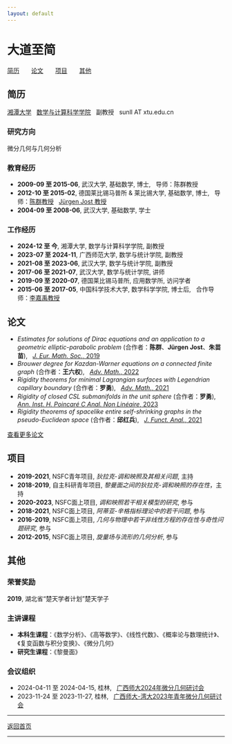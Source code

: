 ```yaml
---
layout: default
---
```


# 大道至简
[简历](#简历) &nbsp; &nbsp; &nbsp; [论文](#论文) &nbsp; &nbsp; &nbsp; [项目](#项目) &nbsp; &nbsp; &nbsp; [其他](#其他)  
 
## 简历 

[湘潭大学](https://math.xtu.edu.cn/) &nbsp; [数学与计算科学学院](https://math.xtu.edu.cn/) &nbsp; 副教授 &nbsp; sunll AT xtu.edu.cn

### 研究方向
微分几何与几何分析

### 教育经历
- **2009-09 至 2015-06**, 武汉大学, 基础数学, 博士, &nbsp; 导师：陈群教授
- **2012-10 至 2015-02**, 德国莱比锡马普所 & 莱比锡大学, 基础数学, 博士, &nbsp; 导师：[陈群教授](https://maths.whu.edu.cn/info/1292/133541.htm) &nbsp; [Jürgen Jost 教授](https://www.mpg.de/390723/mathematics-in-the-sciences-jost)
- **2004-09 至 2008-06**, 武汉大学, 基础数学, 学士

### 工作经历
- **2024-12 至 今**, 湘潭大学, 数学与计算科学学院, 副教授
- **2023-07 至 2024-11**, 广西师范大学, 数学与统计学院, 副教授
- **2021-08 至 2023-06**, 武汉大学, 数学与统计学院, 副教授
- **2017-06 至 2021-07**, 武汉大学, 数学与统计学院, 讲师
- **2019-09 至 2020-07**, 德国莱比锡马普所, 应用数学所, 访问学者
- **2015-06 至 2017-05**, 中国科学技术大学, 数学科学学院, 博士后, &nbsp; 合作导师：[李嘉禹教授](http://staff.ustc.edu.cn/~jiayuli/index_cn.html)

## 论文

- <em>Estimates for solutions of Dirac equations and an application to a geometric elliptic-parabolic problem</em> (合作者：<strong>陈群</strong>、<strong>Jürgen Jost</strong>、<strong>朱苗苗</strong>), &nbsp; [*J. Eur. Math. Soc.*, 2019](https://doi.org/10.4171/JEMS/847)
- <em>Brouwer degree for Kazdan-Warner equations on a connected finite graph</em> (合作者：<strong>王六权</strong>), &nbsp; [*Adv. Math.*, 2022](https://doi.org/10.1016/j.aim.2022.108422)
- <em>Rigidity theorems for minimal Lagrangian surfaces with Legendrian capillary boundary</em> (合作者：<strong>罗勇</strong>), &nbsp; [*Adv. Math.*, 2021](https://doi.org/10.1016/j.aim.2021.108124)
- <em>Rigidity of closed CSL submanifolds in the unit sphere</em> (合作者：<strong>罗勇</strong>), &nbsp; [*Ann. Inst. H. Poincaré C Anal. Non Linéaire*, 2023](https://doi.org/10.4171/aihpc/50)
- <em>Rigidity theorems of spacelike entire self-shrinking graphs in the pseudo-Euclidean space</em> (合作者：<strong>邱红兵</strong>), &nbsp; [*J. Funct. Anal.*, 2021](https://doi.org/10.1016/j.jfa.2021.109189)

[查看更多论文](publications.md)

## 项目

- **2019-2021**, NSFC青年项目, *狄拉克-调和映照及其相关问题*, 主持
- **2018-2019**, 自主科研青年项目, *黎曼面之间的狄拉克-调和映照的存在性*，主持
- **2020-2023**, NSFC面上项目, *调和映照若干相关模型的研究*, 参与
- **2018-2021**, NSFC面上项目, *阿蒂亚-辛格指标理论中的若干问题*, 参与
- **2016-2019**, NSFC面上项目, *几何与物理中若干非线性方程的存在性与奇性问题研究*, 参与
- **2012-2015**, NSFC面上项目, *旋量场与流形的几何分析*, 参与

## 其他

### 荣誉奖励
**2019**, 湖北省“楚天学者计划”楚天学子

### 主讲课程
- **本科生课程**：《数学分析》、《高等数学》、《线性代数》、《概率论与数理统计》、《复变函数与积分变换》、《微分几何》
- **研究生课程**：《黎曼面》

### 会议组织
- 2024-04-11 至 2024-04-15, 桂林, &nbsp; [广西师大2024年微分几何研讨会](files/广西师大2024年微分几何研讨会.pdf)
- 2023-11-24 至 2023-11-27, 桂林, &nbsp; [广西师大-湾大2023年青年微分几何研讨会](files/广西师大-湾大2023年青年微分几何研讨会.pdf)

---
[返回首页](index.md)

---
